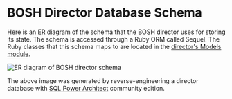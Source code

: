 # BOSH Director Database Schema

Here is an ER diagram of the schema that the BOSH director uses for
storing its state. The schema is accessed through a Ruby ORM called
Sequel. The Ruby classes that this schema maps to are located in the
[director's Models module](../../bosh-director/lib/bosh/director/models).

![ER diagram of BOSH director schema](bosh-director-schema.png)

The above image was generated by reverse-engineering a director
database with [SQL Power
Architect](http://www.sqlpower.ca/page/architect) community edition.
